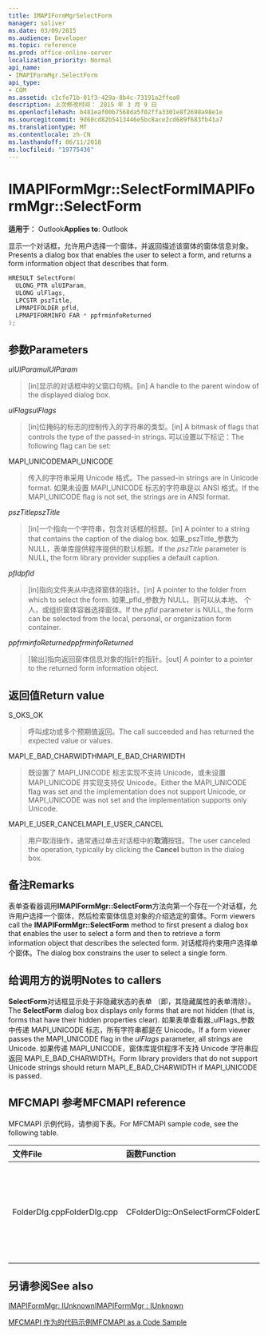 ```yaml
---
title: IMAPIFormMgrSelectForm
manager: soliver
ms.date: 03/09/2015
ms.audience: Developer
ms.topic: reference
ms.prod: office-online-server
localization_priority: Normal
api_name:
- IMAPIFormMgr.SelectForm
api_type:
- COM
ms.assetid: c1cfe71b-01f3-429a-8b4c-73191a2ffea0
description: 上次修改时间： 2015 年 3 月 9 日
ms.openlocfilehash: b481eaf00b7568da5f02ffa3301e8f2698a98e1e
ms.sourcegitcommit: 9d60cd82b5413446e5bc8ace2cd689f683fb41a7
ms.translationtype: MT
ms.contentlocale: zh-CN
ms.lasthandoff: 06/11/2018
ms.locfileid: "19775436"
---
```

# <a name="imapiformmgrselectform"></a><span data-ttu-id="85ed7-103">IMAPIFormMgr::SelectForm</span><span class="sxs-lookup"><span data-stu-id="85ed7-103">IMAPIFormMgr::SelectForm</span></span>

  
  
<span data-ttu-id="85ed7-104">**适用于**： Outlook</span><span class="sxs-lookup"><span data-stu-id="85ed7-104">**Applies to**: Outlook</span></span> 
  
<span data-ttu-id="85ed7-105">显示一个对话框，允许用户选择一个窗体，并返回描述该窗体的窗体信息对象。</span><span class="sxs-lookup"><span data-stu-id="85ed7-105">Presents a dialog box that enables the user to select a form, and returns a form information object that describes that form.</span></span>
  
```cpp
HRESULT SelectForm(
  ULONG_PTR ulUIParam,
  ULONG ulFlags,
  LPCSTR pszTitle,
  LPMAPIFOLDER pfld,
  LPMAPIFORMINFO FAR * ppfrminfoReturned
);
```

## <a name="parameters"></a><span data-ttu-id="85ed7-106">参数</span><span class="sxs-lookup"><span data-stu-id="85ed7-106">Parameters</span></span>

 <span data-ttu-id="85ed7-107">_ulUIParam_</span><span class="sxs-lookup"><span data-stu-id="85ed7-107">_ulUIParam_</span></span>
  
> <span data-ttu-id="85ed7-108">[in]显示的对话框中的父窗口句柄。</span><span class="sxs-lookup"><span data-stu-id="85ed7-108">[in] A handle to the parent window of the displayed dialog box.</span></span> 
    
 <span data-ttu-id="85ed7-109">_ulFlags_</span><span class="sxs-lookup"><span data-stu-id="85ed7-109">_ulFlags_</span></span>
  
> <span data-ttu-id="85ed7-110">[in]位掩码的标志的控制传入的字符串的类型。</span><span class="sxs-lookup"><span data-stu-id="85ed7-110">[in] A bitmask of flags that controls the type of the passed-in strings.</span></span> <span data-ttu-id="85ed7-111">可以设置以下标记：</span><span class="sxs-lookup"><span data-stu-id="85ed7-111">The following flag can be set:</span></span>
    
<span data-ttu-id="85ed7-112">MAPI_UNICODE</span><span class="sxs-lookup"><span data-stu-id="85ed7-112">MAPI_UNICODE</span></span> 
  
> <span data-ttu-id="85ed7-113">传入的字符串采用 Unicode 格式。</span><span class="sxs-lookup"><span data-stu-id="85ed7-113">The passed-in strings are in Unicode format.</span></span> <span data-ttu-id="85ed7-114">如果未设置 MAPI_UNICODE 标志的字符串是以 ANSI 格式。</span><span class="sxs-lookup"><span data-stu-id="85ed7-114">If the MAPI_UNICODE flag is not set, the strings are in ANSI format.</span></span>
    
 <span data-ttu-id="85ed7-115">_pszTitle_</span><span class="sxs-lookup"><span data-stu-id="85ed7-115">_pszTitle_</span></span>
  
> <span data-ttu-id="85ed7-116">[in]一个指向一个字符串，包含对话框的标题。</span><span class="sxs-lookup"><span data-stu-id="85ed7-116">[in] A pointer to a string that contains the caption of the dialog box.</span></span> <span data-ttu-id="85ed7-117">如果_pszTitle_参数为 NULL，表单库提供程序提供的默认标题。</span><span class="sxs-lookup"><span data-stu-id="85ed7-117">If the  _pszTitle_ parameter is NULL, the form library provider supplies a default caption.</span></span> 
    
 <span data-ttu-id="85ed7-118">_pfld_</span><span class="sxs-lookup"><span data-stu-id="85ed7-118">_pfld_</span></span>
  
> <span data-ttu-id="85ed7-119">[in]指向文件夹从中选择窗体的指针。</span><span class="sxs-lookup"><span data-stu-id="85ed7-119">[in] A pointer to the folder from which to select the form.</span></span> <span data-ttu-id="85ed7-120">如果_pfld_参数为 NULL，则可以从本地、 个人，或组织窗体容器选择窗体。</span><span class="sxs-lookup"><span data-stu-id="85ed7-120">If the  _pfld_ parameter is NULL, the form can be selected from the local, personal, or organization form container.</span></span> 
    
 <span data-ttu-id="85ed7-121">_ppfrminfoReturned_</span><span class="sxs-lookup"><span data-stu-id="85ed7-121">_ppfrminfoReturned_</span></span>
  
> <span data-ttu-id="85ed7-122">[输出]指向返回窗体信息对象的指针的指针。</span><span class="sxs-lookup"><span data-stu-id="85ed7-122">[out] A pointer to a pointer to the returned form information object.</span></span>
    
## <a name="return-value"></a><span data-ttu-id="85ed7-123">返回值</span><span class="sxs-lookup"><span data-stu-id="85ed7-123">Return value</span></span>

<span data-ttu-id="85ed7-124">S_OK</span><span class="sxs-lookup"><span data-stu-id="85ed7-124">S_OK</span></span> 
  
> <span data-ttu-id="85ed7-125">呼叫成功或多个预期值返回。</span><span class="sxs-lookup"><span data-stu-id="85ed7-125">The call succeeded and has returned the expected value or values.</span></span>
    
<span data-ttu-id="85ed7-126">MAPI_E_BAD_CHARWIDTH</span><span class="sxs-lookup"><span data-stu-id="85ed7-126">MAPI_E_BAD_CHARWIDTH</span></span> 
  
> <span data-ttu-id="85ed7-127">既设置了 MAPI_UNICODE 标志实现不支持 Unicode，或未设置 MAPI_UNICODE 并实现支持仅 Unicode。</span><span class="sxs-lookup"><span data-stu-id="85ed7-127">Either the MAPI_UNICODE flag was set and the implementation does not support Unicode, or MAPI_UNICODE was not set and the implementation supports only Unicode.</span></span>
    
<span data-ttu-id="85ed7-128">MAPI_E_USER_CANCEL</span><span class="sxs-lookup"><span data-stu-id="85ed7-128">MAPI_E_USER_CANCEL</span></span> 
  
> <span data-ttu-id="85ed7-129">用户取消操作，通常通过单击对话框中的**取消**按钮。</span><span class="sxs-lookup"><span data-stu-id="85ed7-129">The user canceled the operation, typically by clicking the **Cancel** button in the dialog box.</span></span> 
    
## <a name="remarks"></a><span data-ttu-id="85ed7-130">备注</span><span class="sxs-lookup"><span data-stu-id="85ed7-130">Remarks</span></span>

<span data-ttu-id="85ed7-131">表单查看器调用**IMAPIFormMgr::SelectForm**方法向第一个存在一个对话框，允许用户选择一个窗体，然后检索窗体信息对象的介绍选定的窗体。</span><span class="sxs-lookup"><span data-stu-id="85ed7-131">Form viewers call the **IMAPIFormMgr::SelectForm** method to first present a dialog box that enables the user to select a form and then to retrieve a form information object that describes the selected form.</span></span> <span data-ttu-id="85ed7-132">对话框将约束用户选择单个窗体。</span><span class="sxs-lookup"><span data-stu-id="85ed7-132">The dialog box constrains the user to select a single form.</span></span> 
  
## <a name="notes-to-callers"></a><span data-ttu-id="85ed7-133">给调用方的说明</span><span class="sxs-lookup"><span data-stu-id="85ed7-133">Notes to callers</span></span>

<span data-ttu-id="85ed7-134">**SelectForm**对话框显示处于非隐藏状态的表单 （即，其隐藏属性的表单清除）。</span><span class="sxs-lookup"><span data-stu-id="85ed7-134">The **SelectForm** dialog box displays only forms that are not hidden (that is, forms that have their hidden properties clear).</span></span> <span data-ttu-id="85ed7-135">如果表单查看器_ulFlags_参数中传递 MAPI_UNICODE 标志，所有字符串都是在 Unicode。</span><span class="sxs-lookup"><span data-stu-id="85ed7-135">If a form viewer passes the MAPI_UNICODE flag in the  _ulFlags_ parameter, all strings are Unicode.</span></span> <span data-ttu-id="85ed7-136">如果传递 MAPI_UNICODE，窗体库提供程序不支持 Unicode 字符串应返回 MAPI_E_BAD_CHARWIDTH。</span><span class="sxs-lookup"><span data-stu-id="85ed7-136">Form library providers that do not support Unicode strings should return MAPI_E_BAD_CHARWIDTH if MAPI_UNICODE is passed.</span></span> 
  
## <a name="mfcmapi-reference"></a><span data-ttu-id="85ed7-137">MFCMAPI 参考</span><span class="sxs-lookup"><span data-stu-id="85ed7-137">MFCMAPI reference</span></span>

<span data-ttu-id="85ed7-138">MFCMAPI 示例代码，请参阅下表。</span><span class="sxs-lookup"><span data-stu-id="85ed7-138">For MFCMAPI sample code, see the following table.</span></span>
  
|<span data-ttu-id="85ed7-139">**文件**</span><span class="sxs-lookup"><span data-stu-id="85ed7-139">**File**</span></span>|<span data-ttu-id="85ed7-140">**函数**</span><span class="sxs-lookup"><span data-stu-id="85ed7-140">**Function**</span></span>|<span data-ttu-id="85ed7-141">**Comment**</span><span class="sxs-lookup"><span data-stu-id="85ed7-141">**Comment**</span></span>|
|:-----|:-----|:-----|
|<span data-ttu-id="85ed7-142">FolderDlg.cpp</span><span class="sxs-lookup"><span data-stu-id="85ed7-142">FolderDlg.cpp</span></span>  <br/> |<span data-ttu-id="85ed7-143">CFolderDlg::OnSelectForm</span><span class="sxs-lookup"><span data-stu-id="85ed7-143">CFolderDlg::OnSelectForm</span></span>  <br/> |<span data-ttu-id="85ed7-144">MFCMAPI 使用**IMAPIFormMgr::SelectForm**方法选择一个窗体，并将窗体的信息发送到一个或多个日志。</span><span class="sxs-lookup"><span data-stu-id="85ed7-144">MFCMAPI uses the **IMAPIFormMgr::SelectForm** method to select a form and send information about the form to one or more logs.</span></span>  <br/> |
   
## <a name="see-also"></a><span data-ttu-id="85ed7-145">另请参阅</span><span class="sxs-lookup"><span data-stu-id="85ed7-145">See also</span></span>



[<span data-ttu-id="85ed7-146">IMAPIFormMgr: IUnknown</span><span class="sxs-lookup"><span data-stu-id="85ed7-146">IMAPIFormMgr : IUnknown</span></span>](imapiformmgriunknown.md)


[<span data-ttu-id="85ed7-147">MFCMAPI 作为的代码示例</span><span class="sxs-lookup"><span data-stu-id="85ed7-147">MFCMAPI as a Code Sample</span></span>](mfcmapi-as-a-code-sample.md)

